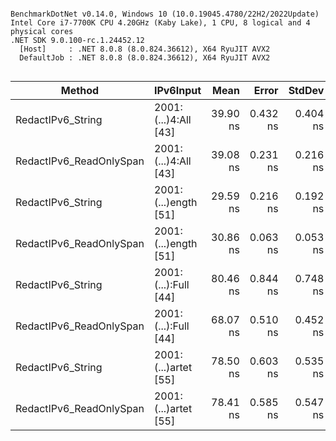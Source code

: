 ```

BenchmarkDotNet v0.14.0, Windows 10 (10.0.19045.4780/22H2/2022Update)
Intel Core i7-7700K CPU 4.20GHz (Kaby Lake), 1 CPU, 8 logical and 4 physical cores
.NET SDK 9.0.100-rc.1.24452.12
  [Host]     : .NET 8.0.8 (8.0.824.36612), X64 RyuJIT AVX2
  DefaultJob : .NET 8.0.8 (8.0.824.36612), X64 RyuJIT AVX2


```
| Method                  | IPv6Input            | Mean     | Error    | StdDev   | Gen0   | Allocated |
|------------------------ |--------------------- |---------:|---------:|---------:|-------:|----------:|
| RedactIPv6_String       | 2001:(...)4:All [43] | 39.90 ns | 0.432 ns | 0.404 ns | 0.0249 |     104 B |
| RedactIPv6_ReadOnlySpan | 2001:(...)4:All [43] | 39.08 ns | 0.231 ns | 0.216 ns | 0.0249 |     104 B |
| RedactIPv6_String       | 2001:(...)ength [51] | 29.59 ns | 0.216 ns | 0.192 ns |      - |         - |
| RedactIPv6_ReadOnlySpan | 2001:(...)ength [51] | 30.86 ns | 0.063 ns | 0.053 ns |      - |         - |
| RedactIPv6_String       | 2001:(...):Full [44] | 80.46 ns | 0.844 ns | 0.748 ns | 0.0248 |     104 B |
| RedactIPv6_ReadOnlySpan | 2001:(...):Full [44] | 68.07 ns | 0.510 ns | 0.452 ns | 0.0248 |     104 B |
| RedactIPv6_String       | 2001:(...)artet [55] | 78.50 ns | 0.603 ns | 0.535 ns | 0.0248 |     104 B |
| RedactIPv6_ReadOnlySpan | 2001:(...)artet [55] | 78.41 ns | 0.585 ns | 0.547 ns | 0.0248 |     104 B |
